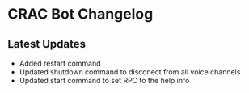 # CRAC Bot Changelog

## Latest Updates

+ Added restart command
+ Updated shutdown command to disconect from all voice channels
+ Updated start command to set RPC to the help info